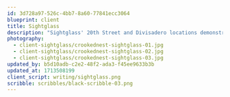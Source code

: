 ```yaml
---
id: 3d728a97-526c-4bb7-8a60-77841ecc3064
blueprint: client
title: Sightglass
description: "Sightglass' 20th Street and Divisadero locations demonstrate a unified vision with thoughtful distinctions based on geographical location and architecture. Occupying a corner Victorian, the Divisadero store's warm, mid-century furnishings are the backdrop for centerpiece [plants] in sculptural ceramic vessels designed in collaboration with BZIPPY. A light-filled space with floor-to-ceiling factory windows is the site of the coffee roaster's 20th Street shop, where free-standing cacti and an above-door ledge with [plant] [plant] [plant] flourish in full sunlight."
photography:
  - client-sightglass/crookednest-sightglass-01.jpg
  - client-sightglass/crookednest-sightglass-02.jpg
  - client-sightglass/crookednest-sightglass-03.jpg
updated_by: b5d10adb-c2e2-48f2-ada3-f45ee9633b3b
updated_at: 1713508199
client_script: writing/sightglass.png
scribble: scribbles/black-scribble-03.png
---
```

